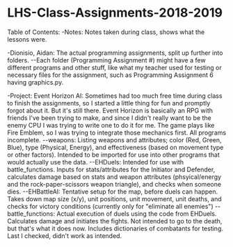 # LHS-Class-Assignments-2018-2019
Table of Contents:
-Notes: Notes taken during class, shows what the lessons were.

-Dionisio, Aidan: The actual programming assignments, split up further into folders.
--Each folder (Programming Assignment #) might have a few different programs and other stuff, like what my teacher used for testing or necessary files for the assignment, such as Programming Assignment 6 having graphics.py.

-Project: Event Horizon AI: Sometimes had too much free time during class to finish the assignments, so I started a little thing for fun and promptly forgot about it. But it's still there. Event Horizon is basically an RPG with friends I've been trying to make, and since I didn't really want to be the enemy CPU I was trying to write one to do it for me. The game plays like Fire Emblem, so I was trying to integrate those mechanics first. All programs incomplete.
--weapons: Listing weapons and attributes; color (Red, Green, Blue), type (Physical, Energy), and effectiveness (based on movement type or other factors). Intended to be imported for use into other programs that would actually use the data.
--EHDuels: Intended for use with battle_functions. Inputs for stats/attributes for the Initiator and Defender, calculates damage based on stats and weapon attributes (phsyical/energy and the rock-paper-scissors weapon triangle), and checks when someone dies.
--EHBattleAI: Tentative setup for the map, before duels can happen. Takes down map size (x/y), unit positions, unit movement, unit deaths, and checks for victory conditions (currently only for "eliminate all enemies")
--battle_functions: Actual execution of duels using the code from EHDuels. Calculates damage and initiates the fights. Not intended to go to the death, but that's what it does now. Includes dictionaries of combatants for testing. Last I checked, didn't work as intended.
